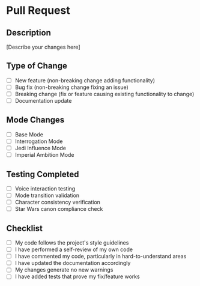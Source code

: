 # Pull Request

## Description

[Describe your changes here]

## Type of Change

- [ ] New feature (non-breaking change adding functionality)
- [ ] Bug fix (non-breaking change fixing an issue)
- [ ] Breaking change (fix or feature causing existing functionality to change)
- [ ] Documentation update

## Mode Changes

- [ ] Base Mode
- [ ] Interrogation Mode
- [ ] Jedi Influence Mode
- [ ] Imperial Ambition Mode

## Testing Completed

- [ ] Voice interaction testing
- [ ] Mode transition validation
- [ ] Character consistency verification
- [ ] Star Wars canon compliance check

## Checklist

- [ ] My code follows the project's style guidelines
- [ ] I have performed a self-review of my own code
- [ ] I have commented my code, particularly in hard-to-understand areas
- [ ] I have updated the documentation accordingly
- [ ] My changes generate no new warnings
- [ ] I have added tests that prove my fix/feature works
